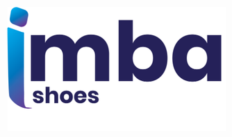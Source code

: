 <img src="https://raw.githubusercontent.com/bastianf19/Imbashoe-Kelompok/master/public/img/Logoimba.png">
